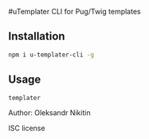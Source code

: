 #uTemplater CLI for Pug/Twig templates

## Installation
```bash
npm i u-templater-cli -g
```

## Usage
```bash
templater
```

Author: Oleksandr Nikitin

ISC license